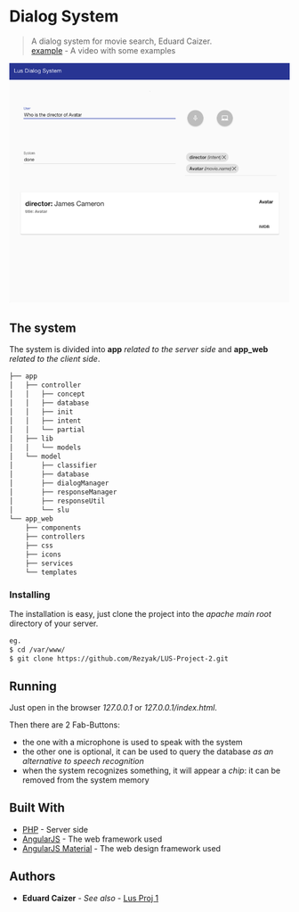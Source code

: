 # Dialog System
> A dialog system for movie search, Eduard Caizer.  
[example](https://youtu.be/eQBfqXuSO_k) - A video with some examples

![](header.png)

## The system
The system is divided into **app** *related to the server side* and **app_web** *related to the client side*.

```
├── app
│   ├── controller
│   │   ├── concept
│   │   ├── database
│   │   ├── init
│   │   ├── intent
│   │   └── partial
│   ├── lib
│   │   └── models
│   └── model
│       ├── classifier
│       ├── database
│       ├── dialogManager
│       ├── responseManager
│       ├── responseUtil
│       └── slu
└── app_web
    ├── components
    ├── controllers
    ├── css
    ├── icons
    ├── services
    └── templates
```
### Installing
The installation is easy, just clone the project into the *apache main root* directory of your server.

```
eg. 
$ cd /var/www/
$ git clone https://github.com/Rezyak/LUS-Project-2.git

```

## Running
Just open in the browser *127.0.0.1* or *127.0.0.1/index.html*.

Then there are 2 Fab-Buttons:
* the one with a microphone is used to speak with the system
* the other one is optional, it can be used to query the database *as an alternative to speech recognition*
* when the system recognizes something, it will appear a *chip*: it can be removed from the system memory

## Built With

* [PHP](php.net) - Server side
* [AngularJS](https://angularjs.org/) - The web framework used
* [AngularJS Material](https://material.angularjs.org/latest/) - The web design framework used

## Authors

* **Eduard Caizer** - *See also* - [Lus Proj 1](https://github.com/Rezyak/LUS-Project-1)
